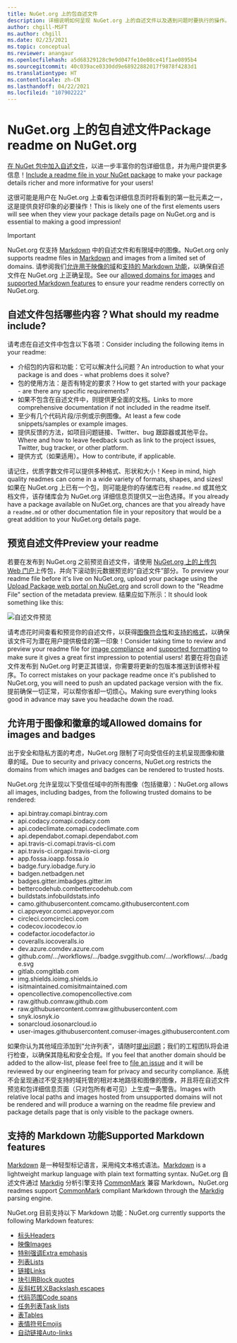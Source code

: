 ```yaml
---
title: NuGet.org 上的包自述文件
description: 详细说明如何呈现 NuGet.org 上的自述文件以及遇到问题时要执行的操作。
author: chgill-MSFT
ms.author: chgill
ms.date: 02/23/2021
ms.topic: conceptual
ms.reviewer: anangaur
ms.openlocfilehash: a5d68329128c9e9d047fe10e08ce41f1ae0895b4
ms.sourcegitcommit: 40c039ace0330dd9e68922882017f9878f4283d1
ms.translationtype: HT
ms.contentlocale: zh-CN
ms.lasthandoff: 04/22/2021
ms.locfileid: "107902222"
---
```

# <a name="package-readme-on-nugetorg"></a><span data-ttu-id="e45a2-103">NuGet.org 上的包自述文件</span><span class="sxs-lookup"><span data-stu-id="e45a2-103">Package readme on NuGet.org</span></span>

<span data-ttu-id="e45a2-104">[在 NuGet 包中加入自述文件](https://docs.microsoft.com/nuget/reference/msbuild-targets#packagereadmefile)，以进一步丰富你的包详细信息，并为用户提供更多信息！</span><span class="sxs-lookup"><span data-stu-id="e45a2-104">[Include a readme file in your NuGet package](https://docs.microsoft.com/nuget/reference/msbuild-targets#packagereadmefile) to make your package details richer and more informative for your users!</span></span>

<span data-ttu-id="e45a2-105">这很可能是用户在 NuGet.org 上查看包详细信息页时将看到的第一批元素之一，这是提供良好印象的必要操作！</span><span class="sxs-lookup"><span data-stu-id="e45a2-105">This is likely one of the first elements users will see when they view your package details page on NuGet.org and is essential to making a good impression!</span></span>

> [!IMPORTANT]
> <span data-ttu-id="e45a2-106">NuGet.org 仅支持 [Markdown](https://daringfireball.net/projects/markdown/) 中的自述文件和有限域中的图像。</span><span class="sxs-lookup"><span data-stu-id="e45a2-106">NuGet.org only supports readme files in [Markdown](https://daringfireball.net/projects/markdown/) and images from a limited set of domains.</span></span> <span data-ttu-id="e45a2-107">请参阅我们[允许用于映像的域](#allowed-domains-for-images-and-badges)和[支持的 Markdown 功能](#supported-markdown-features)，以确保自述文件在 NuGet.org 上正确呈现。</span><span class="sxs-lookup"><span data-stu-id="e45a2-107">See our [allowed domains for images](#allowed-domains-for-images-and-badges) and [supported Markdown features](#supported-markdown-features) to ensure your readme renders correctly on NuGet.org.</span></span>

## <a name="what-should-my-readme-include"></a><span data-ttu-id="e45a2-108">自述文件包括哪些内容？</span><span class="sxs-lookup"><span data-stu-id="e45a2-108">What should my readme include?</span></span>

<span data-ttu-id="e45a2-109">请考虑在自述文件中包含以下各项：</span><span class="sxs-lookup"><span data-stu-id="e45a2-109">Consider including the following items in your readme:</span></span>
* <span data-ttu-id="e45a2-110">介绍包的内容和功能：它可以解决什么问题？</span><span class="sxs-lookup"><span data-stu-id="e45a2-110">An introduction to what your package is and does - what problems does it solve?</span></span>
* <span data-ttu-id="e45a2-111">包的使用方法：是否有特定的要求？</span><span class="sxs-lookup"><span data-stu-id="e45a2-111">How to get started with your package - are there any specific requirements?</span></span>
* <span data-ttu-id="e45a2-112">如果不包含在自述文件中，则提供更全面的文档。</span><span class="sxs-lookup"><span data-stu-id="e45a2-112">Links to more comprehensive documentation if not included in the readme itself.</span></span>
* <span data-ttu-id="e45a2-113">至少有几个代码片段/示例或示例图像。</span><span class="sxs-lookup"><span data-stu-id="e45a2-113">At least a few code snippets/samples or example images.</span></span>
* <span data-ttu-id="e45a2-114">提供反馈的方法，如项目问题链接、Twitter、bug 跟踪器或其他平台。</span><span class="sxs-lookup"><span data-stu-id="e45a2-114">Where and how to leave feedback such as link to the project issues, Twitter, bug tracker, or other platform.</span></span>
* <span data-ttu-id="e45a2-115">提供方式（如果适用）。</span><span class="sxs-lookup"><span data-stu-id="e45a2-115">How to contribute, if applicable.</span></span>

<span data-ttu-id="e45a2-116">请记住，优质字数文件可以提供多种格式、形状和大小！</span><span class="sxs-lookup"><span data-stu-id="e45a2-116">Keep in mind, high quality readmes can come in a wide variety of formats, shapes, and sizes!</span></span> <span data-ttu-id="e45a2-117">如果在 NuGet.org 上已有一个包，则可能是你的存储库已有 `readme.md` 或其他文档文件，该存储库会为 NuGet.org 详细信息页提供又一出色选择。</span><span class="sxs-lookup"><span data-stu-id="e45a2-117">If you already have a package available on NuGet.org, chances are that you already have a `readme.md` or other documentation file in your repository that would be a great addition to your NuGet.org details page.</span></span>

## <a name="preview-your-readme"></a><span data-ttu-id="e45a2-118">预览自述文件</span><span class="sxs-lookup"><span data-stu-id="e45a2-118">Preview your readme</span></span>

<span data-ttu-id="e45a2-119">若要在发布到 NuGet.org 之前预览自述文件，请使用 [NuGet.org 上的上传包 Web 门户](https://docs.microsoft.com/nuget/nuget-org/publish-a-package#web-portal-use-the-upload-package-tab-on-nugetorg)上传包，并向下滚动到元数据预览的“自述文件”部分。</span><span class="sxs-lookup"><span data-stu-id="e45a2-119">To preview your readme file before it's live on NuGet.org, upload your package using the [Upload Package web portal on NuGet.org](https://docs.microsoft.com/nuget/nuget-org/publish-a-package#web-portal-use-the-upload-package-tab-on-nugetorg) and scroll down to the "Readme File" section of the metadata preview.</span></span> <span data-ttu-id="e45a2-120">结果应如下所示：</span><span class="sxs-lookup"><span data-stu-id="e45a2-120">It should look something like this:</span></span>

![自述文件预览](media\readme-upload-preview.PNG)

<span data-ttu-id="e45a2-122">请考虑花时间查看和预览你的自述文件，以获得[图像符合性](#allowed-domains-for-images-and-badges)和[支持的格式](#supported-markdown-features)，以确保该文件可为潜在用户提供极佳的第一印象！</span><span class="sxs-lookup"><span data-stu-id="e45a2-122">Consider taking time to review and preview your readme file for [image compliance](#allowed-domains-for-images-and-badges) and [supported formatting](#supported-markdown-features) to make sure it gives a great first impression to potential users!</span></span> <span data-ttu-id="e45a2-123">若要在将包自述文件发布到 NuGet.org 时更正其错误，你需要将更新的包版本推送到该修补程序。</span><span class="sxs-lookup"><span data-stu-id="e45a2-123">To correct mistakes on your package readme once it's published to NuGet.org, you will need to push an updated package version with the fix.</span></span> <span data-ttu-id="e45a2-124">提前确保一切正常，可以帮你省却一切烦心。</span><span class="sxs-lookup"><span data-stu-id="e45a2-124">Making sure everything looks good in advance may save you headache down the road.</span></span>
## <a name="allowed-domains-for-images-and-badges"></a><span data-ttu-id="e45a2-125">允许用于图像和徽章的域</span><span class="sxs-lookup"><span data-stu-id="e45a2-125">Allowed domains for images and badges</span></span>

<span data-ttu-id="e45a2-126">出于安全和隐私方面的考虑，NuGet.org 限制了可向受信任的主机呈现图像和徽章的域。</span><span class="sxs-lookup"><span data-stu-id="e45a2-126">Due to security and privacy concerns, NuGet.org restricts the domains from which images and badges can be rendered to trusted hosts.</span></span> 

<span data-ttu-id="e45a2-127">NuGet.org 允许呈现以下受信任域中的所有图像（包括徽章）：</span><span class="sxs-lookup"><span data-stu-id="e45a2-127">NuGet.org allows all images, including badges, from the following trusted domains to be rendered:</span></span>
* <span data-ttu-id="e45a2-128">api.bintray.com</span><span class="sxs-lookup"><span data-stu-id="e45a2-128">api.bintray.com</span></span>
* <span data-ttu-id="e45a2-129">api.codacy.com</span><span class="sxs-lookup"><span data-stu-id="e45a2-129">api.codacy.com</span></span>
* <span data-ttu-id="e45a2-130">api.codeclimate.com</span><span class="sxs-lookup"><span data-stu-id="e45a2-130">api.codeclimate.com</span></span>
* <span data-ttu-id="e45a2-131">api.dependabot.com</span><span class="sxs-lookup"><span data-stu-id="e45a2-131">api.dependabot.com</span></span>
* <span data-ttu-id="e45a2-132">api.travis-ci.com</span><span class="sxs-lookup"><span data-stu-id="e45a2-132">api.travis-ci.com</span></span>
* <span data-ttu-id="e45a2-133">api.travis-ci.org</span><span class="sxs-lookup"><span data-stu-id="e45a2-133">api.travis-ci.org</span></span>
* <span data-ttu-id="e45a2-134">app.fossa.io</span><span class="sxs-lookup"><span data-stu-id="e45a2-134">app.fossa.io</span></span>
* <span data-ttu-id="e45a2-135">badge.fury.io</span><span class="sxs-lookup"><span data-stu-id="e45a2-135">badge.fury.io</span></span>
* <span data-ttu-id="e45a2-136">badgen.net</span><span class="sxs-lookup"><span data-stu-id="e45a2-136">badgen.net</span></span>
* <span data-ttu-id="e45a2-137">badges.gitter.im</span><span class="sxs-lookup"><span data-stu-id="e45a2-137">badges.gitter.im</span></span>
* <span data-ttu-id="e45a2-138">bettercodehub.com</span><span class="sxs-lookup"><span data-stu-id="e45a2-138">bettercodehub.com</span></span>
* <span data-ttu-id="e45a2-139">buildstats.info</span><span class="sxs-lookup"><span data-stu-id="e45a2-139">buildstats.info</span></span>
* <span data-ttu-id="e45a2-140">camo.githubusercontent.com</span><span class="sxs-lookup"><span data-stu-id="e45a2-140">camo.githubusercontent.com</span></span>
* <span data-ttu-id="e45a2-141">ci.appveyor.com</span><span class="sxs-lookup"><span data-stu-id="e45a2-141">ci.appveyor.com</span></span>
* <span data-ttu-id="e45a2-142">circleci.com</span><span class="sxs-lookup"><span data-stu-id="e45a2-142">circleci.com</span></span>
* <span data-ttu-id="e45a2-143">codecov.io</span><span class="sxs-lookup"><span data-stu-id="e45a2-143">codecov.io</span></span>
* <span data-ttu-id="e45a2-144">codefactor.io</span><span class="sxs-lookup"><span data-stu-id="e45a2-144">codefactor.io</span></span>
* <span data-ttu-id="e45a2-145">coveralls.io</span><span class="sxs-lookup"><span data-stu-id="e45a2-145">coveralls.io</span></span>
* <span data-ttu-id="e45a2-146">dev.azure.com</span><span class="sxs-lookup"><span data-stu-id="e45a2-146">dev.azure.com</span></span>
* <span data-ttu-id="e45a2-147">github.com/.../workflows/.../badge.svg</span><span class="sxs-lookup"><span data-stu-id="e45a2-147">github.com/.../workflows/.../badge.svg</span></span>
* <span data-ttu-id="e45a2-148">gitlab.com</span><span class="sxs-lookup"><span data-stu-id="e45a2-148">gitlab.com</span></span>
* <span data-ttu-id="e45a2-149">img.shields.io</span><span class="sxs-lookup"><span data-stu-id="e45a2-149">img.shields.io</span></span>
* <span data-ttu-id="e45a2-150">isitmaintained.com</span><span class="sxs-lookup"><span data-stu-id="e45a2-150">isitmaintained.com</span></span>
* <span data-ttu-id="e45a2-151">opencollective.com</span><span class="sxs-lookup"><span data-stu-id="e45a2-151">opencollective.com</span></span>
* <span data-ttu-id="e45a2-152">raw.github.com</span><span class="sxs-lookup"><span data-stu-id="e45a2-152">raw.github.com</span></span>
* <span data-ttu-id="e45a2-153">raw.githubusercontent.com</span><span class="sxs-lookup"><span data-stu-id="e45a2-153">raw.githubusercontent.com</span></span>
* <span data-ttu-id="e45a2-154">snyk.io</span><span class="sxs-lookup"><span data-stu-id="e45a2-154">snyk.io</span></span>
* <span data-ttu-id="e45a2-155">sonarcloud.io</span><span class="sxs-lookup"><span data-stu-id="e45a2-155">sonarcloud.io</span></span>
* <span data-ttu-id="e45a2-156">user-images.githubusercontent.com</span><span class="sxs-lookup"><span data-stu-id="e45a2-156">user-images.githubusercontent.com</span></span>

<span data-ttu-id="e45a2-157">如果你认为其他域应添加到“允许列表”，请随时[提出问题](https://github.com/NuGet/NuGetGallery/issues)；我们的工程团队将会进行检查，以确保其隐私和安全合规。</span><span class="sxs-lookup"><span data-stu-id="e45a2-157">If you feel that another domain should be added to the allow-list, please feel free to [file an issue](https://github.com/NuGet/NuGetGallery/issues) and it will be reviewed by our engineering team for privacy and security compliance.</span></span> <span data-ttu-id="e45a2-158">系统不会呈现通过不受支持的域托管的相对本地路径和图像的图像，并且将在自述文件预览和包详细信息页面（只对包所有者可见）上生成一条警告。</span><span class="sxs-lookup"><span data-stu-id="e45a2-158">Images with relative local paths and images hosted from unsupported domains will not be rendered and will produce a warning on the readme file preview and package details page that is only visible to the package owners.</span></span>

## <a name="supported-markdown-features"></a><span data-ttu-id="e45a2-159">支持的 Markdown 功能</span><span class="sxs-lookup"><span data-stu-id="e45a2-159">Supported Markdown features</span></span>
<span data-ttu-id="e45a2-160">[Markdown](https://daringfireball.net/projects/markdown/) 是一种轻型标记语言，采用纯文本格式语法。</span><span class="sxs-lookup"><span data-stu-id="e45a2-160">[Markdown](https://daringfireball.net/projects/markdown/) is a lightweight markup language with plain text formatting syntax.</span></span> <span data-ttu-id="e45a2-161">NuGet.org 自述文件通过 [Markdig](https://github.com/lunet-io/markdig) 分析引擎支持 [CommonMark](https://commonmark.org/) 兼容 Markdown。</span><span class="sxs-lookup"><span data-stu-id="e45a2-161">NuGet.org readmes support [CommonMark](https://commonmark.org/) compliant Markdown through the [Markdig](https://github.com/lunet-io/markdig) parsing engine.</span></span>

<span data-ttu-id="e45a2-162">NuGet.org 目前支持以下 Markdown 功能：</span><span class="sxs-lookup"><span data-stu-id="e45a2-162">NuGet.org currently supports the following Markdown features:</span></span>
* [<span data-ttu-id="e45a2-163">标头</span><span class="sxs-lookup"><span data-stu-id="e45a2-163">Headers</span></span>](https://spec.commonmark.org/0.29/#atx-headings)
* [<span data-ttu-id="e45a2-164">映像</span><span class="sxs-lookup"><span data-stu-id="e45a2-164">Images</span></span>](https://spec.commonmark.org/0.29/#images)
* [<span data-ttu-id="e45a2-165">特别强调</span><span class="sxs-lookup"><span data-stu-id="e45a2-165">Extra emphasis</span></span>](https://github.com/xoofx/markdig/blob/master/src/Markdig.Tests/Specs/EmphasisExtraSpecs.md)
* [<span data-ttu-id="e45a2-166">列表</span><span class="sxs-lookup"><span data-stu-id="e45a2-166">Lists</span></span>](https://spec.commonmark.org/0.29/#lists)
* [<span data-ttu-id="e45a2-167">链接</span><span class="sxs-lookup"><span data-stu-id="e45a2-167">Links</span></span>](https://spec.commonmark.org/0.29/#links)
* [<span data-ttu-id="e45a2-168">块引用</span><span class="sxs-lookup"><span data-stu-id="e45a2-168">Block quotes</span></span>](https://spec.commonmark.org/0.29/#block-quotes)
* [<span data-ttu-id="e45a2-169">反斜杠转义</span><span class="sxs-lookup"><span data-stu-id="e45a2-169">Backslash escapes</span></span>](https://spec.commonmark.org/0.29/#backslash-escapes)
* [<span data-ttu-id="e45a2-170">代码范围</span><span class="sxs-lookup"><span data-stu-id="e45a2-170">Code spans</span></span>](https://spec.commonmark.org/0.29/#code-spans)
* [<span data-ttu-id="e45a2-171">任务列表</span><span class="sxs-lookup"><span data-stu-id="e45a2-171">Task lists</span></span>](https://github.com/xoofx/markdig/blob/master/src/Markdig.Tests/Specs/TaskListSpecs.md)
* [<span data-ttu-id="e45a2-172">表</span><span class="sxs-lookup"><span data-stu-id="e45a2-172">Tables</span></span>](https://github.com/xoofx/markdig/blob/master/src/Markdig.Tests/Specs/PipeTableSpecs.md)
* [<span data-ttu-id="e45a2-173">表情符号</span><span class="sxs-lookup"><span data-stu-id="e45a2-173">Emojis</span></span>](https://github.com/xoofx/markdig/blob/master/src/Markdig.Tests/Specs/EmojiSpecs.md)
* [<span data-ttu-id="e45a2-174">自动链接</span><span class="sxs-lookup"><span data-stu-id="e45a2-174">Auto-links</span></span>](https://github.com/xoofx/markdig/blob/master/src/Markdig.Tests/Specs/AutoLinks.md)

